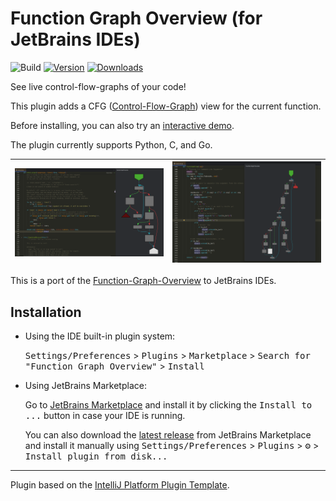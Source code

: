 # Function Graph Overview (for JetBrains IDEs)

![Build](https://github.com/tmr232/function-graph-overview/workflows/Build/badge.svg)
[![Version](https://img.shields.io/jetbrains/plugin/v/25676.svg)](https://plugins.jetbrains.com/plugin/25676)
[![Downloads](https://img.shields.io/jetbrains/plugin/d/25676.svg)](https://plugins.jetbrains.com/plugin/25676)

<!--
## Template ToDo list
- [ ] Set the [Plugin Signing](https://plugins.jetbrains.com/docs/intellij/plugin-signing.html?from=IJPluginTemplate) related [secrets](https://github.com/JetBrains/intellij-platform-plugin-template#environment-variables).
- [ ] Set the [Deployment Token](https://plugins.jetbrains.com/docs/marketplace/plugin-upload.html?from=IJPluginTemplate).
-->

<!-- Plugin description -->
See live control-flow-graphs of your code!

This plugin adds a CFG ([Control-Flow-Graph](https://en.wikipedia.org/wiki/Control-flow_graph))
view for the current function.

Before installing, you can also try an [interactive demo](https://tmr232.github.io/function-graph-overview/).

The plugin currently supports Python, C, and Go. 

<!-- Plugin description end -->


| ![A docked CFG view](/media/screenshot-docked.png) | ![An undocked CFG view](/media/screenshot-undocked.png) |
|----------------------------------------------------|---------------------------------------------------------|

This is a port of the [Function-Graph-Overview](https://github.com/tmr232/function-graph-overview/) to JetBrains IDEs.


## Installation

- Using the IDE built-in plugin system:
  
  <kbd>Settings/Preferences</kbd> > <kbd>Plugins</kbd> > <kbd>Marketplace</kbd> > <kbd>Search for "Function Graph Overview"</kbd> >
  <kbd>Install</kbd>
  
- Using JetBrains Marketplace:

  Go to [JetBrains Marketplace](https://plugins.jetbrains.com/plugin/25676) and install it by clicking the <kbd>Install to ...</kbd> button in case your IDE is running.

  You can also download the [latest release](https://plugins.jetbrains.com/plugin/25676/versions) from JetBrains Marketplace and install it manually using
  <kbd>Settings/Preferences</kbd> > <kbd>Plugins</kbd> > <kbd>⚙️</kbd> > <kbd>Install plugin from disk...</kbd>

---
Plugin based on the [IntelliJ Platform Plugin Template][template].

[template]: https://github.com/JetBrains/intellij-platform-plugin-template
